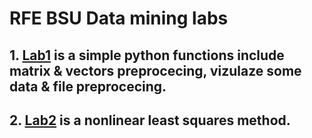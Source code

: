 # RFE BSU Data mining labs
## 1. [**Lab1**](/Lab1/) is a simple python functions include matrix & vectors preprocecing, vizulaze some data & file preprocecing.
## 2. [**Lab2**](/Lab2/) is a nonlinear least squares method.